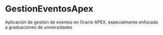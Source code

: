# GestionEventosApex
Aplicación de gestión de eventos en Oracle APEX, especialmente enfocada a graduaciones de universidades
